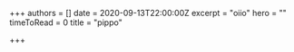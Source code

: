 +++
authors = []
date = 2020-09-13T22:00:00Z
excerpt = "oiio"
hero = ""
timeToRead = 0
title = "pippo"

+++
